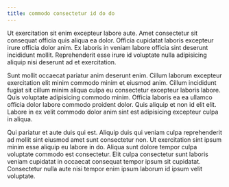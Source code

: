 ```yaml
---
title: commodo consectetur id do do
---
```


Ut exercitation sit enim excepteur labore aute. Amet consectetur sit consequat officia quis aliqua ea dolor. Officia cupidatat laboris excepteur irure officia dolor anim. Ex laboris in veniam labore officia sint deserunt incididunt mollit. Reprehenderit esse irure id voluptate nulla adipisicing aliquip nisi deserunt ad et exercitation.

Sunt mollit occaecat pariatur anim deserunt enim. Cillum laborum excepteur exercitation elit minim commodo minim et eiusmod anim. Cillum incididunt fugiat sit cillum minim aliqua culpa eu consectetur excepteur laboris labore. Quis voluptate adipisicing commodo minim. Officia laboris ea ea ullamco officia dolor labore commodo proident dolor. Quis aliquip et non id elit elit. Labore in ex velit commodo dolor anim sint est adipisicing excepteur culpa in aliqua.

Qui pariatur et aute duis qui est. Aliquip duis qui veniam culpa reprehenderit ad mollit sint eiusmod amet sunt consectetur non. Ut exercitation sint ipsum minim esse aliquip eu labore in do. Aliqua sunt dolore tempor culpa voluptate commodo est consectetur. Elit culpa consectetur sunt laboris veniam cupidatat in occaecat consequat tempor ipsum sit cupidatat. Consectetur nulla aute nisi tempor enim ipsum laborum id ipsum velit voluptate.